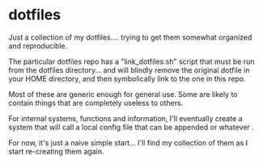 # dotfiles

Just a collection of my dotfiles.... trying to get them somewhat organized and reproducible.

The particular dotfiles repo has a "link_dotfiles.sh" script that must be run from the dotfiles directory... and will blindly remove the original dotfile in your HOME directory, and then symbolically link to the one in this repo.

Most of these are generic enough for general use. Some are likely to contain things that are completely useless to others.

For internal systems, functions and information, I'll eventually create a system that will call a local config file that can be appended or whatever .

For now, it's just a naive simple start... I'll find my collection of them as I start re-creating them again.
